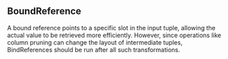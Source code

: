 ## BoundReference
A bound reference points to a specific slot in the input tuple, allowing the actual value to be retrieved more efficiently. However, since operations like column pruning can change the layout of intermediate tuples, BindReferences should be run after all such transformations.